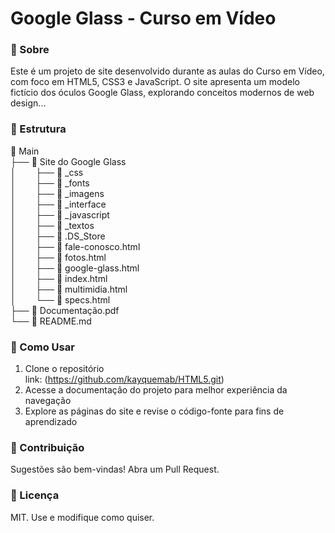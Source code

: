 # Google Glass - Curso em Vídeo

### 📌 Sobre

Este é um projeto de site desenvolvido durante as aulas do Curso em Vídeo, com foco em HTML5, CSS3 e JavaScript. O site apresenta um modelo fictício dos óculos Google Glass, explorando conceitos modernos de web design...

### 📂 Estrutura

📂 Main<br>
├── 📂 Site do Google Glass<br>
│&nbsp;&nbsp;&nbsp;&nbsp;&nbsp;&nbsp;&nbsp;&nbsp;├── 📂 _css<br>
│&nbsp;&nbsp;&nbsp;&nbsp;&nbsp;&nbsp;&nbsp;&nbsp;├── 📂 _fonts<br>
│&nbsp;&nbsp;&nbsp;&nbsp;&nbsp;&nbsp;&nbsp;&nbsp;├── 📂 _imagens<br>
│&nbsp;&nbsp;&nbsp;&nbsp;&nbsp;&nbsp;&nbsp;&nbsp;├── 📂 _interface<br>
│&nbsp;&nbsp;&nbsp;&nbsp;&nbsp;&nbsp;&nbsp;&nbsp;├── 📂 _javascript<br>
│&nbsp;&nbsp;&nbsp;&nbsp;&nbsp;&nbsp;&nbsp;&nbsp;├── 📂 _textos<br>
│&nbsp;&nbsp;&nbsp;&nbsp;&nbsp;&nbsp;&nbsp;&nbsp;├── 📄 .DS_Store<br>
│&nbsp;&nbsp;&nbsp;&nbsp;&nbsp;&nbsp;&nbsp;&nbsp;├── 📄 fale-conosco.html<br>
│&nbsp;&nbsp;&nbsp;&nbsp;&nbsp;&nbsp;&nbsp;&nbsp;├── 📄 fotos.html<br>
│&nbsp;&nbsp;&nbsp;&nbsp;&nbsp;&nbsp;&nbsp;&nbsp;├── 📄 google-glass.html<br>
│&nbsp;&nbsp;&nbsp;&nbsp;&nbsp;&nbsp;&nbsp;&nbsp;├── 📄 index.html<br>
│&nbsp;&nbsp;&nbsp;&nbsp;&nbsp;&nbsp;&nbsp;&nbsp;├── 📄 multimidia.html<br>
│&nbsp;&nbsp;&nbsp;&nbsp;&nbsp;&nbsp;&nbsp;&nbsp;└── 📄 specs.html<br>
├── 📄 Documentação.pdf<br>
└── 📄 README.md<br>

### 🚀 Como Usar

1. Clone o repositório <br>
link: (https://github.com/kayquemab/HTML5.git)
2. Acesse a documentação do projeto para melhor experiência da navegação
3. Explore as páginas do site e revise o código-fonte para fins de aprendizado

### 🤝 Contribuição

Sugestões são bem-vindas! Abra um Pull Request.

### 📜 Licença

MIT. Use e modifique como quiser.
